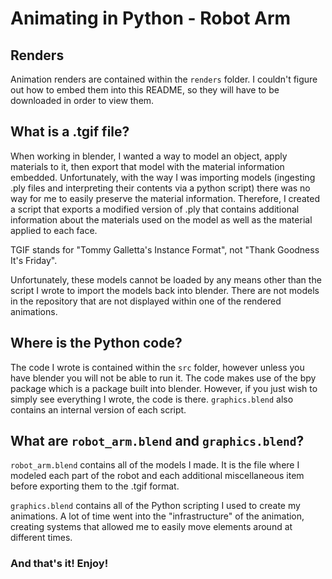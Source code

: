 # Animating in Python - Robot Arm

## Renders
Animation renders are contained within the ```renders``` folder. I couldn't figure out how to embed them into this README, so they will have to be downloaded in order to view them.

## What is a .tgif file?
When working in blender, I wanted a way to model an object, apply materials to it, then export that model with the material information embedded. Unfortunately, with the way I was importing models (ingesting .ply files and interpreting their contents via a python script) there was no way for me to easily preserve the material information. Therefore, I created a script that exports a modified version of .ply that contains additional information about the materials used on the model as well as the material applied to each face.

TGIF stands for "Tommy Galletta's Instance Format", not "Thank Goodness It's Friday".

Unfortunately, these models cannot be loaded by any means other than the script I wrote to import the models back into blender. There are not models in the repository that are not displayed within one of the rendered animations.

## Where is the Python code?
The code I wrote is contained within the ```src``` folder, however unless you have blender you will not be able to run it. The code makes use of the bpy package which is a package built into blender. However, if you just wish to simply see everything I wrote, the code is there. ```graphics.blend``` also contains an internal version of each script.

## What are ```robot_arm.blend``` and ```graphics.blend```?

```robot_arm.blend``` contains all of the models I made. It is the file where I modeled each part of the robot and each additional miscellaneous item before exporting them to the .tgif format.

```graphics.blend``` contains all of the Python scripting I used to create my animations. A lot of time went into the "infrastructure" of the animation, creating systems that allowed me to easily move elements around at different times.


### And that's it! Enjoy!